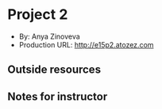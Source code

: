 # Project 2
+ By: Anya Zinoveva
+ Production URL: <http://e15p2.atozez.com>

## Outside resources


## Notes for instructor
